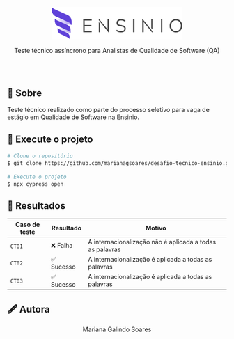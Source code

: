 <div align="center">    
   <img width=300px src="./assets/ensinio.png">
   <p>Teste técnico assíncrono para Analistas de Qualidade de Software (QA)</p>
</div>

<br></br>

## 📗 Sobre
Teste técnico realizado como parte do processo seletivo para vaga de estágio em Qualidade de Software na Ensinio.

## 📌 Execute o projeto

```bash
# Clone o repositório
$ git clone https://github.com/marianagsoares/desafio-tecnico-ensinio.git
```

```bash
# Execute o projeto
$ npx cypress open
```


## 🎯 Resultados

| Caso de teste  | Resultado     | Motivo                                                       |
| -------------- | ------------- | ------------------------------------------------------------ |
| `CT01`         | ❌ Falha      | A internacionalização não é aplicada a todas as palavras     |
| `CT02`         | ✅ Sucesso    | A internacionalização é aplicada a todas as palavras         |
| `CT03`         | ✅ Sucesso    | A internacionalização é aplicada a todas as palavras         |

## 🖋 Autora
<p align="center">Mariana Galindo Soares</p>